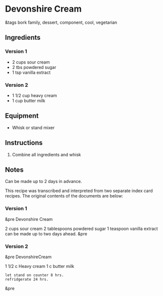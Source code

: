 # Devonshire Cream

&tags bork family, dessert, component, cool, vegetarian

## Ingredients

### Version 1

- 2 cups sour cream
- 2 tbs powdered sugar
- 1 tsp vanilla extract

### Version 2

- 1 1/2 cup heavy cream
- 1 cup butter milk

## Equipment

- Whisk or stand mixer

## Instructions

1. Combine all ingredients and whisk

## Notes

Can be made up to 2 days in advance.

This recipe was transcribed and interpreted from two separate index card recipes. The original contents of the documents are below:

### Version 1
&pre
Devonshire Cream

2 cups sour cream
2 tablespoons powdered sugar
1 teaspoon vanilla extract
  can be made up to two days
  ahead.
&pre

### Version 2
&pre
DevonshireCream

1 1/2 c Heavy cream
1 c butter milk

    let stand on counter 8 hrs.
    refridgerate 24 hrs.
&pre